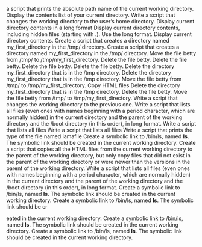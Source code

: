 a script that prints the absolute path name of the current working directory.
Display the contents list of your current directory.
Write a script that changes the working directory to the user’s home directory.
Display current directory contents in a long format
Display current directory contents, including hidden files (starting with .). Use the long format.
Display current directory contents.
Create a script that creates a directory named my_first_directory in the /tmp/ directory.
Create a script that creates a directory named my_first_directory in the /tmp/ directory.
Move the file betty from /tmp/ to /tmp/my_first_directory.
Delete the file betty.
Delete the file betty.
Delete the file betty.
Delete the file betty.
Delete the directory my_first_directory that is in the /tmp directory.
Delete the directory my_first_directory that is in the /tmp directory.
Move the file betty from /tmp/ to /tmp/my_first_directory.
Copy HTML files
Delete the directory my_first_directory that is in the /tmp directory.
Delete the file betty.
Move the file betty from /tmp/ to /tmp/my_first_directory.
Write a script that changes the working directory to the previous one.
Write a script that lists all files (even ones with names beginning with a period character, which are normally hidden) in the current directory and the parent of the working directory and the /boot directory (in this order), in long format.
Write a script that lists all files
Write a script that lists all files
Write a script that prints the type of the file named iamafile
Create a symbolic link to /bin/ls, named __ls__. The symbolic link should be created in the current working directory.
Create a script that copies all the HTML files from the current working directory to the parent of the working directory, but only copy files that did not exist in the parent of the working directory or were newer than the versions in the parent of the working directory.
Write a script that lists all files (even ones with names beginning with a period character, which are normally hidden) in the current directory and the parent of the working directory and the /boot directory (in this order), in long format.
Create a symbolic link to /bin/ls, named __ls__. The symbolic link should be created in the current working directory.
Create a symbolic link to /bin/ls, named __ls__. The symbolic link should be cr

eated in the current working directory.
Create a symbolic link to /bin/ls, named __ls__. The symbolic link should be created in the current working directory.
Create a symbolic link to /bin/ls, named __ls__. The symbolic link should be created in the current working directory.
